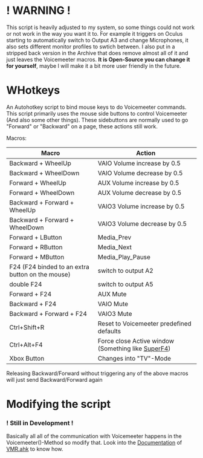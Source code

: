 # **! WARNING !**
This script is heavily adjusted to my system, so some things could not work or not work in the way you want it to. For example it triggers on Oculus starting to automatically switch to Output A3 and change Microphones, it also sets different monitor profiles to swtich between. 
I also put in a stripped back version in the Archive that does remove almost all of it and just leaves the Voicemeeter macros.
**It is Open-Source you can change it for yourself**, maybe I will make it a bit more user friendly in the future.

# WHotkeys
An Autohotkey script to bind mouse keys to do Voicemeeter commands.
This script primarily uses the mouse side buttons to control Voicemeeter (And also some other things). 
These sidebuttons are normally used to go "Forward" or "Backward" on a page, these actions still work.

Macros:

| Macro | Action |
| --- | --- |
| Backward + WheelUp   | VAIO Volume increase by 0.5 |
| Backward + WheelDown | VAIO Volume decrease by 0.5 |
| Forward + WheelUp | AUX Volume increase by 0.5 |
| Forward + WheelDown | AUX Volume decrease by 0.5 |
| Backward + Forward + WheelUp | VAIO3 Volume increase by 0.5 |
| Backward + Forward + WheelDown | VAIO3 Volume decrease by 0.5 |
| Forward + LButton | Media_Prev |
| Forward + RButton | Media_Next |
| Forward + MButton | Media_Play_Pause |
| F24 (F24 binded to an extra button on the mouse) | switch to output A2 |
| double F24 | switch to output A5 |
| Forward + F24 | AUX Mute |
| Backward + F24 | VAIO Mute |
| Backward + Forward + F24 | VAIO3 Mute |
| Ctrl+Shift+R | Reset to Voicemeeter predefined defaults |
| Ctrl+Alt+F4 | Force close Active window (Something like [SuperF4](https://stefansundin.github.io/superf4/)) |
| Xbox Button | Changes into "TV"-Mode |

Releasing Backward/Forward without triggering any of the above macros will just send Backward/Forward again

# Modifying the script

### **! Still in Development !**

Basically all all of the communication with Voicemeeter happens in the Voicemeeter()-Method so modify that. Look into the [Documentation](https://saifaqqad.github.io/VMR.ahk/) of [VMR.ahk](https://github.com/SaifAqqad/VMR.ahk) to know how.
